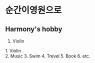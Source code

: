 

# 순간이영원으로

## Harmony's hobby 

1. Violin
<div id="index">1. Violin</div>
2. Music 
3. Swim
4. Trevel
5. Book
6. etc. 


